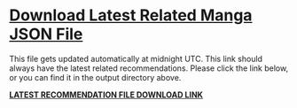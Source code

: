 # [Download Latest Related Manga JSON File](https://github.com/goldbattle/MangadexRecomendations/releases/download/v1.0.0/mangas_compressed.json)

This file gets updated automatically at midnight UTC.
This link should always have the latest related recommendations.
Please click the link below, or you can find it in the output directory above.

[**LATEST RECOMMENDATION FILE DOWNLOAD LINK**](https://github.com/goldbattle/MangadexRecomendations/releases/download/v1.0.0/mangas_compressed.json)


